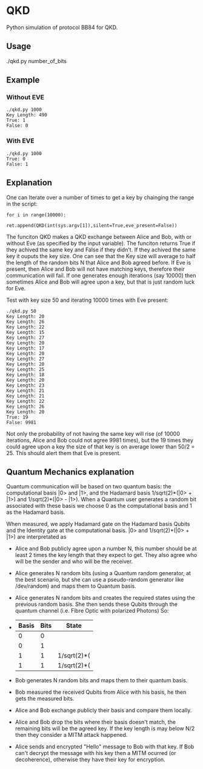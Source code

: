 # QKD
Python simulation of protocol BB84 for QKD.

## Usage
./qkd.py number_of_bits

## Example
### Without EVE
```
./qkd.py 1000 
Key Length: 490
True: 1
False: 0
```

### With EVE
```
./qkd.py 1000 
True: 0
False: 1
```
## Explanation

One can Iterate over a number of times to get a key by chainging the range in the script:
```
for i in range(10000):
		ret.append(QKD(int(sys.argv[1]),silent=True,eve_present=False))
```

The funciton QKD makes a QKD exchange between Alice and Bob, with or without Eve (as specified by the input variable). The funciton returns True if they achived the same key and False if they didn't. If they achived the same key it ouputs the key size.
One can see that the Key size will average to half the length of the random bits N that Alice and Bob agreed before.
If Eve is present, then Alice and Bob will not have matching keys, therefore their communication will fail. If one generates enough iterations (say 10000) then sometimes Alice and Bob will agree upon a key, but that is just random luck for Eve.

Test with key size 50 and iterating 10000 times with Eve present:
```
./qkd.py 50
Key Length: 20
Key Length: 26
Key Length: 22
Key Length: 15
Key Length: 27
Key Length: 20
Key Length: 17
Key Length: 20
Key Length: 27
Key Length: 20
Key Length: 25
Key Length: 18
Key Length: 20
Key Length: 23
Key Length: 21
Key Length: 21
Key Length: 22
Key Length: 26
Key Length: 20
True: 19
False: 9981
```

Not only the probability of not having the same key will rise (of 10000 iterations, Alice and Bob could not agree 9981 times), but the 19 times they could agree upon a key the size of that key is on average lower than 50/2 = 25. This should alert them that Eve is present.

## Quantum Mechanics explanation

Quantum communication will be based on two quantum basis: the computational basis |0> and |1>, and the Hadamard basis 1/sqrt(2)\*(|0> + |1>) and 1/sqrt(2)\*(|0> - |1>). When a Quantum user generates a random bit associated with these basis we choose 0 as the computational basis and 1 as the Hadamard basis.

When measured, we apply Hadamard gate on the Hadamard basis Qubits and the Identity gate at the computational basis. |0> and 1/sqrt(2)\*(|0> + |1>) are interpretated as 

- Alice and Bob publicly agree upon a number N, this number should be at least 2 times the key length that they expect to get. They also agree who will be the sender and who will be the receiver.
- Alice generates N random bits (using a Quantum random generator, at the best scenario, but she can use a pseudo-random generator like /dev/random) and maps them to Quantum basis.
- Alice generates N random bits and creates the required states using the previous random basis. She then sends these Qubits through the quantum channel (i.e. Fibre Optic with polarized Photons) So:
	
-	Basis | Bits | State
	------| -----|-----
	0     | 0    | |0>
	0     | 1    | |1>
	1     | 1    | 1/sqrt(2)\*(|0> + |1>)
	1     | 1    | 1/sqrt(2)\*(|0> - |1>)
- Bob generates N random bits and maps them to their quantum basis.
- Bob measured the received Qubits from Alice with his basis, he then gets the measured bits.
- Alice and Bob exchange publicly their basis and compare them locally.
- Alice and Bob drop the bits where their basis doesn't match, the remaining bits will be the agreed key. If the key length is may below N/2 then they consider a MITM attack happened.
- Alice sends and encrypted "Hello" message to Bob with that key. If Bob can't decrypt the message with his key then a MITM ocurred (or decoherence), otherwise they have their key for encryption.
